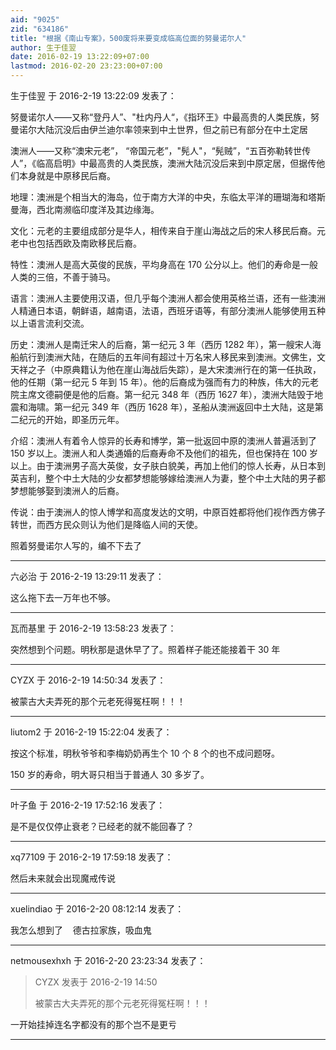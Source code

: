 ```yaml
---
aid: "9025"
zid: "634186"
title: "根据《南山专案》，500废将来要变成临高位面的努曼诺尔人"
author: 生于佳翌
date: 2016-02-19 13:22:09+07:00
lastmod: 2016-02-20 23:23:00+07:00
---
```


生于佳翌 于 2016-2-19 13:22:09 发表了：

努曼诺尔人——又称“登丹人”、"杜内丹人“，《指环王》中最高贵的人类民族，努曼诺尔大陆沉没后由伊兰迪尔率领来到中土世界，但之前已有部分在中土定居

澳洲人——又称“澳宋元老”， “帝国元老”，"髡人"，“髡贼”，“五百弥勒转世传人”，《临高启明》中最高贵的人类民族，澳洲大陆沉没后来到中原定居，但据传他们本身就是中原移民后裔。

地理：澳洲是个相当大的海岛，位于南方大洋的中央，东临太平洋的珊瑚海和塔斯曼海，西北南濒临印度洋及其边缘海。

文化：元老的主要组成部分是华人，相传来自于崖山海战之后的宋人移民后裔。元老中也包括西欧及南欧移民后裔。

特性：澳洲人是高大英俊的民族，平均身高在 170 公分以上。他们的寿命是一般人类的三倍，不善于骑马。

语言：澳洲人主要使用汉语，但几乎每个澳洲人都会使用英格兰语，还有一些澳洲人精通日本语，朝鲜语，越南语，法语，西班牙语等，有部分澳洲人能够使用五种以上语言流利交流。

历史：澳洲人是南迁宋人的后裔，第一纪元 3 年（西历 1282 年），第一艘宋人海船航行到澳洲大陆，在随后的五年间有超过十万名宋人移民来到澳洲。文佛生，文天祥之子（中原典籍认为他在崖山海战后失踪），是大宋澳洲行在的第一任执政，他的任期（第一纪元 5 年到 15 年）。他的后裔成为强而有力的种族，伟大的元老院主席文德嗣便是他的后裔。第一纪元 348 年（西历 1627 年），澳洲大陆毁于地震和海啸。第一纪元 349 年（西历 1628 年），圣船从澳洲返回中土大陆，这是第二纪元的开始，即圣历元年。

介绍：澳洲人有着令人惊异的长寿和博学，第一批返回中原的澳洲人普遍活到了 150 岁以上。澳洲人和人类通婚的后裔寿命不及他们的祖先，但也保持在 100 岁以上。由于澳洲男子高大英俊，女子肤白貌美，再加上他们的惊人长寿，从日本到英吉利，整个中土大陆的少女都梦想能够嫁给澳洲人为妻，整个中土大陆的男子都梦想能够娶到澳洲人的后裔。

传说：由于澳洲人的惊人博学和高度发达的文明，中原百姓都将他们视作西方佛子转世，而西方民众则认为他们是降临人间的天使。

照着努曼诺尔人写的，编不下去了

---

六必治 于 2016-2-19 13:29:11 发表了：

这么拖下去一万年也不够。

---

瓦而基里 于 2016-2-19 13:58:23 发表了：

突然想到个问题。明秋那是退休早了了。照着样子能还能接着干 30 年

---

CYZX 于 2016-2-19 14:50:34 发表了：

被蒙古大夫弄死的那个元老死得冤枉啊！！！

---

liutom2 于 2016-2-19 15:22:04 发表了：

按这个标准，明秋爷爷和李梅奶奶再生个 10 个 8 个的也不成问题呀。

150 岁的寿命，明大哥只相当于普通人 30 多岁了。

---

叶子鱼 于 2016-2-19 17:52:16 发表了：

是不是仅仅停止衰老？已经老的就不能回春了？

---

xq77109 于 2016-2-19 17:59:18 发表了：

然后未来就会出现魔戒传说

---

xuelindiao 于 2016-2-20 08:12:14 发表了：

我怎么想到了    德古拉家族，吸血鬼

---

netmousexhxh 于 2016-2-20 23:23:34 发表了：

> CYZX 发表于 2016-2-19 14:50
>
> 被蒙古大夫弄死的那个元老死得冤枉啊！！！

一开始挂掉连名字都没有的那个岂不是更亏

---
